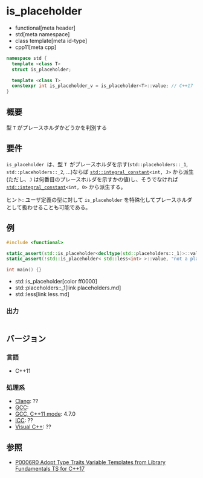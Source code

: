 # is_placeholder
* functional[meta header]
* std[meta namespace]
* class template[meta id-type]
* cpp11[meta cpp]

```cpp
namespace std {
  template <class T>
  struct is_placeholder;

  template <class T>
  constexpr int is_placeholder_v = is_placeholder<T>::value; // C++17
}
```

## 概要
型 `T` がプレースホルダかどうかを判別する

## 要件
`is_placeholder `は、型 `T `がプレースホルダを示す(`std::placeholders::_1`, `std::placeholders::_2`, ...)ならば [`std::integral_constant`](/reference/type_traits/integral_constant.md)`<int, J>` から派生(ただし、`J` は何番目のプレースホルダを示すかの値)し、そうでなければ [`std::integral_constant`](/reference/type_traits/integral_constant.md)`<int, 0>` から派生する。

ヒント: ユーザ定義の型に対して `is_placeholder` を特殊化してプレースホルダとして扱わせることも可能である。

## 例
```cpp example
#include <functional>

static_assert(std::is_placeholder<decltype(std::placeholders::_1)>::value, "a placeholder");
static_assert(!std::is_placeholder< std::less<int> >::value, "not a placeholder");

int main() {}
```
* std::is_placeholder[color ff0000]
* std::placeholders::_1[link placeholders.md]
* std::less[link less.md]

### 出力
```
```

## バージョン
### 言語
- C++11


### 処理系
- [Clang](/implementation.md#clang): ??
- [GCC](/implementation.md#gcc):
- [GCC, C++11 mode](/implementation.md#gcc): 4.7.0
- [ICC](/implementation.md#icc): ??
- [Visual C++](/implementation.md#visual_cpp): ??


## 参照
- [P0006R0 Adopt Type Traits Variable Templates from Library Fundamentals TS for C++17](http://www.open-std.org/jtc1/sc22/wg21/docs/papers/2015/p0006r0.html)
